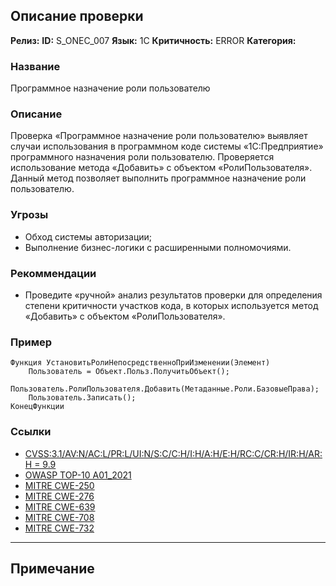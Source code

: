 ## Описание проверки
**Релиз:**
**ID:** S_ONEC_007
**Язык:** 1С
**Критичность:** ERROR
**Категория:** 

### Название 
Программное назначение роли пользователю
### Описание 
Проверка «Программное назначение роли пользователю» выявляет случаи использования в программном коде системы «1С:Предприятие» программного назначения роли пользователю. Проверяется использование метода «Добавить» с объектом «РолиПользователя». Данный метод позволяет выполнить программное назначение роли пользователю.

### Угрозы 
- Обход системы авторизации;
- Выполнение бизнес-логики с расширенными полномочиями.
### Рекоммендации 
- Проведите «ручной» анализ результатов проверки для определения степени критичности участков кода, в которых используется метод «Добавить» с объектом «РолиПользователя».
### Пример 
``` 
Функция УстановитьРолиНепосредственноПриИзменении(Элемент)
	Пользователь = Объект.Польз.ПолучитьОбъект();
	Пользователь.РолиПользователя.Добавить(Метаданные.Роли.БазовыеПрава);
	Пользователь.Записать();
КонецФункции
``` 
### Ссылки
- [CVSS:3.1/AV:N/AC:L/PR:L/UI:N/S:C/C:H/I:H/A:H/E:H/RC:C/CR:H/IR:H/AR:H = 9.9](https://www.first.org/cvss/calculator/3.1#CVSS:3.1/AV:N/AC:L/PR:L/UI:N/S:C/C:H/I:H/A:H/E:H/RC:C/CR:H/IR:H/AR:H)
- [OWASP TOP-10 A01_2021](https://owasp.org/Top10/A01_2021-Broken_Access_Control/)
- [MITRE CWE-250](https://cwe.mitre.org/data/definitions/250.html)
- [MITRE CWE-276](https://cwe.mitre.org/data/definitions/276.html)
- [MITRE CWE-639](https://cwe.mitre.org/data/definitions/639.html)
- [MITRE CWE-708](https://cwe.mitre.org/data/definitions/708.html)
- [MITRE CWE-732](https://cwe.mitre.org/data/definitions/732.html)

---
## Примечание
